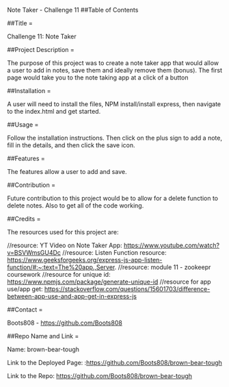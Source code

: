 Note Taker - Challenge 11
##Table of Contents

##Title =

Challenge 11: Note Taker

##Project Description =

The purpose of this project was to create a note taker app that would allow a user to add in notes, save them and ideally remove them (bonus). The first page would take you to the note taking app at a click of a button

##Installation =

A user will need to install the files, NPM install/install express, then navigate to the index.html and get started. 

##Usage =

Follow the installation instructions. Then click on the plus sign to add a note, fill in the details, and then click the save icon. 

##Features =

The features allow a user to add and save. 

##Contribution =

Future contribution to this project would be to allow for a delete function to delete notes. Also to get all of the code working. 

##Credits =

The resources used for this project are:

//resource: YT Video on Note Taker App: https://www.youtube.com/watch?v=BSVWmsGU4Dc
//resource: Listen Function resource: https://www.geeksforgeeks.org/express-js-app-listen-function/#:~:text=The%20app.,Server.
//resource: module 11 - zookeepr coursework
//resource for unique id: https://www.npmjs.com/package/generate-unique-id
 //resource for app use/app get: https://stackoverflow.com/questions/15601703/difference-between-app-use-and-app-get-in-express-js

##Contact =

Boots808 - https://github.com/Boots808

##Repo Name and Link =

Name: brown-bear-tough

Link to the Deployed Page: :https://github.com/Boots808/brown-bear-tough

Link to the Repo: https://github.com/Boots808/brown-bear-tough